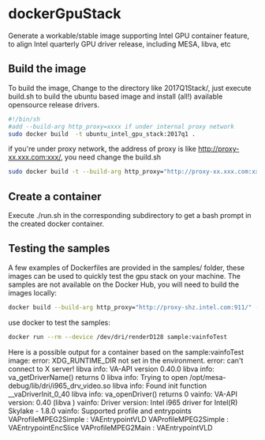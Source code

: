 # dockerGpuStack
Generate a workable/stable image supporting Intel GPU container feature, to align Intel quarterly GPU driver release, including MESA, libva, etc

## Build the image
To build the image, Change to the directory like 2017Q1Stack/, just execute build.sh to build the ubuntu based image and install (all!) available opensource release drivers. <br>
```Bash
#!/bin/sh
#add --build-arg http_proxy=xxxx if under internal proxy network
sudo docker build  -t ubuntu_intel_gpu_stack:2017q1 .
```
if you're under proxy network, the address of proxy is like http://proxy-xx.xxx.com:xxx/, you need change the build.sh
```Bash
sudo docker build -t --build-arg http_proxy="http://proxy-xx.xxx.com:xxx/" --build-arg https_proxy="http://proxy-xx.xxx.com:xxx/" --build-arg no_proxy="localhost,127.0.0.1,.xxx.com" -t ubuntu_intel_gpu_stack:2017q1 .
```
## Create a container 
Execute ./run.sh in the corresponding subdirectory to get a bash prompt in the created docker container.

## Testing the samples
A few examples of Dockerfiles are provided in the samples/ folder, these images can be used to quickly test the gpu stack on your machine. The samples are not available on the Docker Hub, you will need to build the images locally:
```Bash
docker build --build-arg http_proxy="http://proxy-shz.intel.com:911/" -t sample:vainfoTest samples/vainfoTest/
```

use docker to  test the samples:
```Bash
docker run --rm --device /dev/dri/renderD128 sample:vainfoTest
```

Here is a possible output for a container based on the sample:vainfoTest image:
		error: XDG_RUNTIME_DIR not set in the environment.
		error: can't connect to X server!
		libva info: VA-API version 0.40.0
		libva info: va_getDriverName() returns 0
		libva info: Trying to open /opt/mesa-debug/lib/dri/i965_drv_video.so
		libva info: Found init function __vaDriverInit_0_40
		libva info: va_openDriver() returns 0
		vainfo: VA-API version: 0.40 (libva )
		vainfo: Driver version: Intel i965 driver for Intel(R) Skylake - 1.8.0
		vainfo: Supported profile and entrypoints
      			VAProfileMPEG2Simple            : VAEntrypointVLD
      			VAProfileMPEG2Simple            : VAEntrypointEncSlice
      			VAProfileMPEG2Main              : VAEntrypointVLD


